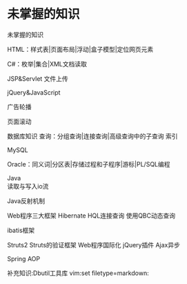 # 未掌握的知识
未掌握的知识

HTML：样式表|页面布局|浮动|盒子模型|定位网页元素

C#：枚举|集合|XML文档读取

JSP&Servlet
文件上传

jQuery&JavaScript

广告轮播

页面滚动


数据库知识
查询：分组查询|连接查询|高级查询中的子查询
索引

MySQL

Oracle：同义词|分区表|存储过程和子程序|游标|PL/SQL编程

Java  
读取与写入io流

Java反射机制

Web程序三大框架
Hibernate
HQL连接查询
使用QBC动态查询

ibatis框架

Struts2
Struts的验证框架
Web程序国际化
jQuery插件
Ajax异步

Spring
AOP

补充知识:Dbutil工具库
 vim:set filetype=markdown: 
